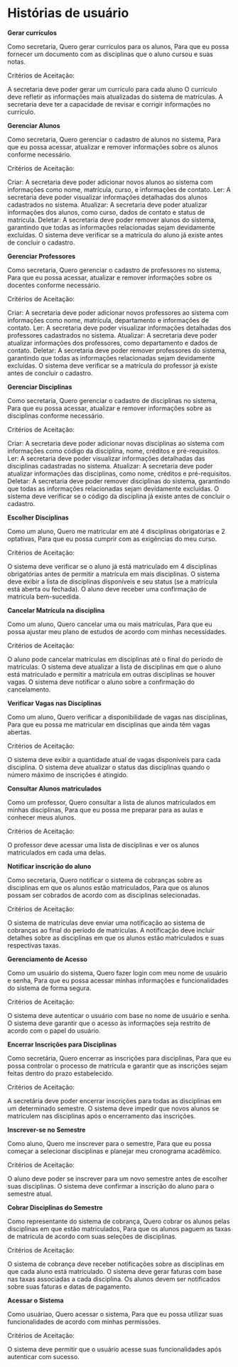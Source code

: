 # Histórias de usuário 

**Gerar currículos**

Como secretaria,
Quero gerar currículos para os alunos,
Para que eu possa fornecer um documento com as disciplinas que o aluno cursou e suas notas.

Critérios de Aceitação:

A secretaria deve poder gerar um currículo para cada aluno
O currículo deve refletir as informações mais atualizadas do sistema de matrículas.
A secretaria deve ter a capacidade de revisar e corrigir informações no currículo.

**Gerenciar Alunos**

Como secretaria,
Quero gerenciar o cadastro de alunos no sistema,
Para que eu possa acessar, atualizar e remover informações sobre os alunos conforme necessário.

Critérios de Aceitação:

Criar: A secretaria deve poder adicionar novos alunos ao sistema com informações como nome, matrícula, curso, e informações de contato.
Ler: A secretaria deve poder visualizar informações detalhadas dos alunos cadastrados no sistema.
Atualizar: A secretaria deve poder atualizar informações dos alunos, como curso, dados de contato e status de matrícula.
Deletar: A secretaria deve poder remover alunos do sistema, garantindo que todas as informações relacionadas sejam devidamente excluídas.
O sistema deve verificar se a matrícula do aluno já existe antes de concluir o cadastro.

**Gerenciar Professores**

Como secretaria,
Quero gerenciar o cadastro de professores no sistema,
Para que eu possa acessar, atualizar e remover informações sobre os docentes conforme necessário.

Critérios de Aceitação:

Criar: A secretaria deve poder adicionar novos professores ao sistema com informações como nome, matrícula, departamento e informações de contato.
Ler: A secretaria deve poder visualizar informações detalhadas dos professores cadastrados no sistema.
Atualizar: A secretaria deve poder atualizar informações dos professores, como departamento e dados de contato.
Deletar: A secretaria deve poder remover professores do sistema, garantindo que todas as informações relacionadas sejam devidamente excluídas.
O sistema deve verificar se a matrícula do professor já existe antes de concluir o cadastro.


**Gerenciar Disciplinas**

Como secretaria,
Quero gerenciar o cadastro de disciplinas no sistema,
Para que eu possa acessar, atualizar e remover informações sobre as disciplinas conforme necessário.

Critérios de Aceitação:

Criar: A secretaria deve poder adicionar novas disciplinas ao sistema com informações como código da disciplina, nome, créditos e pré-requisitos.
Ler: A secretaria deve poder visualizar informações detalhadas das disciplinas cadastradas no sistema.
Atualizar: A secretaria deve poder atualizar informações das disciplinas, como nome, créditos e pré-requisitos.
Deletar: A secretaria deve poder remover disciplinas do sistema, garantindo que todas as informações relacionadas sejam devidamente excluídas.
O sistema deve verificar se o código da disciplina já existe antes de concluir o cadastro.

**Escolher Disciplinas**

Como um aluno,
Quero me matricular em até 4 disciplinas obrigatórias e 2 optativas,
Para que eu possa cumprir com as exigências do meu curso.

Critérios de Aceitação:

O sistema deve verificar se o aluno já está matriculado em 4 disciplinas obrigatórias antes de permitir a matrícula em mais disciplinas.
O sistema deve exibir a lista de disciplinas disponíveis e seu status (se a matrícula está aberta ou fechada).
O aluno deve receber uma confirmação de matrícula bem-sucedida.


**Cancelar Matrícula na disciplina**

Como um aluno,
Quero cancelar uma ou mais matrículas,
Para que eu possa ajustar meu plano de estudos de acordo com minhas necessidades.

Critérios de Aceitação:

O aluno pode cancelar matrículas em disciplinas até o final do período de matrículas.
O sistema deve atualizar a lista de disciplinas em que o aluno está matriculado e permitir a matrícula em outras disciplinas se houver vagas.
O sistema deve notificar o aluno sobre a confirmação do cancelamento.

**Verificar Vagas nas Disciplinas**

Como um aluno,
Quero verificar a disponibilidade de vagas nas disciplinas,
Para que eu possa me matricular em disciplinas que ainda têm vagas abertas.

Critérios de Aceitação:

O sistema deve exibir a quantidade atual de vagas disponíveis para cada disciplina.
O sistema deve atualizar o status das disciplinas quando o número máximo de inscrições é atingido.

**Consultar Alunos matriculados**

Como um professor,
Quero consultar a lista de alunos matriculados em minhas disciplinas,
Para que eu possa me preparar para as aulas e conhecer meus alunos.

Critérios de Aceitação:

O professor deve acessar uma lista de disciplinas e ver os alunos matriculados em cada uma delas.

**Notificar inscrição do aluno**

Como secretaria,
Quero notificar o sistema de cobranças sobre as disciplinas em que os alunos estão matriculados,
Para que os alunos possam ser cobrados de acordo com as disciplinas selecionadas.

Critérios de Aceitação:

O sistema de matrículas deve enviar uma notificação ao sistema de cobranças ao final do período de matrículas.
A notificação deve incluir detalhes sobre as disciplinas em que os alunos estão matriculados e suas respectivas taxas.

**Gerenciamento de Acesso**

Como um usuário do sistema,
Quero fazer login com meu nome de usuário e senha,
Para que eu possa acessar minhas informações e funcionalidades do sistema de forma segura.

Critérios de Aceitação:

O sistema deve autenticar o usuário com base no nome de usuário e senha.
O sistema deve garantir que o acesso às informações seja restrito de acordo com o papel do usuário.

**Encerrar Inscrições para Disciplinas**

Como secretária,
Quero encerrar as inscrições para disciplinas,
Para que eu possa controlar o processo de matrícula e garantir que as inscrições sejam feitas dentro do prazo estabelecido.

Critérios de Aceitação:

A secretária deve poder encerrar inscrições para todas as disciplinas em um determinado semestre.
O sistema deve impedir que novos alunos se matriculem nas disciplinas após o encerramento das inscrições.

**Inscrever-se no Semestre**

Como aluno,
Quero me inscrever para o semestre,
Para que eu possa começar a selecionar disciplinas e planejar meu cronograma acadêmico.

Critérios de Aceitação:

O aluno deve poder se inscrever para um novo semestre antes de escolher suas disciplinas.
O sistema deve confirmar a inscrição do aluno para o semestre atual.

**Cobrar Disciplinas do Semestre**

Como representante do sistema de cobrança,
Quero cobrar os alunos pelas disciplinas em que estão matriculados,
Para que os alunos paguem as taxas de matrícula de acordo com suas seleções de disciplinas.

Critérios de Aceitação:

O sistema de cobrança deve receber notificações sobre as disciplinas em que cada aluno está matriculado.
O sistema deve gerar faturas com base nas taxas associadas a cada disciplina.
Os alunos devem ser notificados sobre suas faturas e datas de pagamento.

**Acessar o Sistema**

Como usuáriao,
Quero acessar o sistema,
Para que eu possa utilizar suas funcionalidades de acordo com minhas permissões.

Critérios de Aceitação:

O sistema deve permitir que o usuário acesse suas funcionalidades após autenticar com sucesso.
